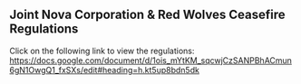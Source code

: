 ## Joint Nova Corporation & Red Wolves Ceasefire Regulations

Click on the following link to view the regulations:
https://docs.google.com/document/d/1ois_mYtKM_sqcwjCzSANPBhACmun6gN1OwgQ1_fxSXs/edit#heading=h.kt5up8bdn5dk
